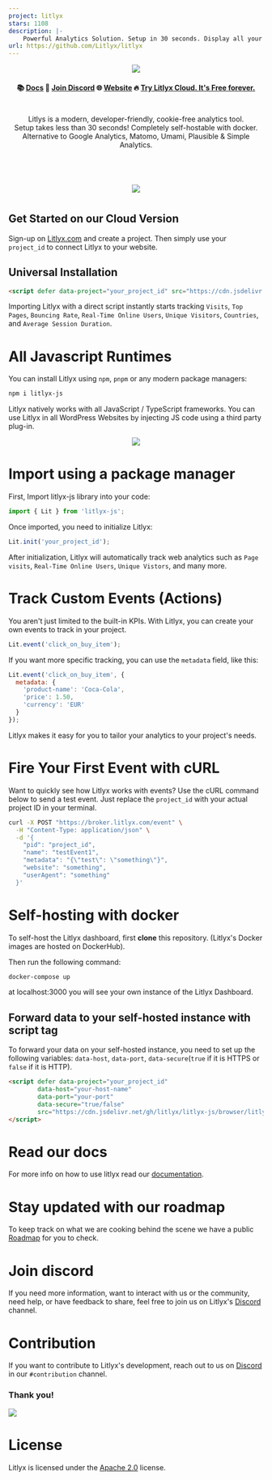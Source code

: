 ```yaml
---
project: litlyx
stars: 1108
description: |-
    Powerful Analytics Solution. Setup in 30 seconds. Display all your data on a Simple, AI-powered dashboard. Fully self-hostable and GDPR compliant. Alternative to Google Analytics, MixPanel, Plausible, Umami & Matomo.
url: https://github.com/Litlyx/litlyx
---
```



<p align="center">
  <img src="assets/claim.png"/>
</p>

<h4 align="center">
📚 <a href="https://docs.litlyx.com">Docs</a> 👾 <a href="https://discord.gg/9cQykjsmWX">Join Discord</a> 🌐 <a href="https://litlyx.com">Website</a>  🔥 <a href="https://dashboard.litlyx.com">Try Litlyx Cloud. It's Free forever.</a> 
</h4>

#
<p align="center">
  Litlys is a modern, developer-friendly, cookie-free analytics tool.<br>
  Setup takes less than 30 seconds! Completely self-hostable with docker.<br>
  Alternative to Google Analytics, Matomo, Umami, Plausible & Simple Analytics.
</p>

#

<br />

<p align="center">
  <img src="assets/dashboard-clip.png"/>
</p>

#

## Get Started on our Cloud Version

Sign-up on [Litlyx.com](https://dashboard.litlyx.com) and create a project. Then simply use your `project_id` to connect Litlyx to your website.

## Universal Installation

```html
<script defer data-project="your_project_id" src="https://cdn.jsdelivr.net/gh/litlyx/litlyx-js/browser/litlyx.js"></script>
```

Importing Litlyx with a direct script instantly starts tracking `Visits`, `Top Pages`, `Bouncing Rate`,  `Real-Time Online Users`, `Unique Visitors`, `Countries`, and `Average Session Duration`.

# All Javascript Runtimes

You can install Litlyx using `npm`, `pnpm` or any modern package managers:

```sh
npm i litlyx-js
```

Litlyx natively works with all JavaScript / TypeScript frameworks. You can use Litlyx in all WordPress Websites by injecting JS code using a third party plug-in. 

<p align="center">
  <img src="assets/tech.png" />
</p>

# Import using a package manager

First, Import litlyx-js library into your code:

```js
import { Lit } from 'litlyx-js';
```

Once imported, you need to initialize Litlyx:

```js
Lit.init('your_project_id');
```

After initialization, Litlyx will automatically track web analytics such as `Page visits`, `Real-Time Online Users`, `Unique Vistors`, and many more.

# Track Custom Events (Actions)

You aren't just limited to the built-in KPIs. With Litlyx, you can create your own events to track in your project.

```js
Lit.event('click_on_buy_item');
```

If you want more specific tracking, you can use the `metadata` field, like this:

```js
Lit.event('click_on_buy_item', {
  metadata: {
    'product-name': 'Coca-Cola',
    'price': 1.50,
    'currency': 'EUR'
  }
});
```

Litlyx makes it easy for you to tailor your analytics to your project's needs.


# Fire Your First Event with cURL

Want to quickly see how Litlyx works with events? Use the cURL command below to send a test event. Just replace the `project_id` with your actual project ID in your terminal.

```bash
curl -X POST "https://broker.litlyx.com/event" \
  -H "Content-Type: application/json" \
  -d '{
    "pid": "project_id",
    "name": "testEvent1",
    "metadata": "{\"test\": \"something\"}",
    "website": "something",
    "userAgent": "something"
  }'
```

# Self-hosting with docker

To self-host the Litlyx dashboard, first **clone** this repository. (Litlyx's Docker images are hosted on DockerHub). 

Then run the following command:
```bash
docker-compose up
```

at localhost:3000 you will see your own instance of the Litlyx Dashboard.

## Forward data to your self-hosted instance with script tag

To forward your data on your self-hosted instance, you need to set up the following variables: `data-host`, `data-port`,  `data-secure`(`true` if it is HTTPS or `false` if it is HTTP).

```html
<script defer data-project="your_project_id" 
        data-host="your-host-name" 
        data-port="your-port" 
        data-secure="true/false"
        src="https://cdn.jsdelivr.net/gh/litlyx/litlyx-js/browser/litlyx.js">
</script>
```

# Read our docs

For more info on how to use litlyx read our [documentation](https://docs.litlyx.com). 


# Stay updated with our roadmap

To keep track on what we are cooking behind the scene we have a public [Roadmap](https://litlyx.com/roadmap) for you to check. 


# Join discord

If you need more information, want to interact with us or the community, need help, or have feedback to share, feel free to join us on Litlyx's [Discord](https://discord.gg/9cQykjsmWX) channel.

# Contribution

If you want to contribute to Litlyx's development, reach out to us on [Discord](https://discord.gg/9cQykjsmWX) in our `#contribution` channel.

### Thank you!
<a href="https://github.com/litlyx/litlyx/graphs/contributors">
  <img src="https://contrib.rocks/image?repo=litlyx/litlyx" />
</a>

# License

Litlyx is licensed under the [Apache 2.0](/LICENSE) license.

